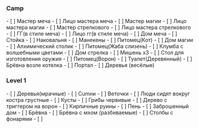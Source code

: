 <h3>Camp</h3>
- [ ] Мастер меча 
- [ ] Лицо мастера меча
- [ ] Мастер магии
- [ ] Лицо мастера магии
- [ ] Мастер стрелкового
- [ ] Лицо мастера стрелкового
- [ ] ГГ(в стиле меча)
- [ ] Лицо гг(в стиле меча)
- [ ] Дом меча
- [ ] Стойка
- [ ] Наковальня
- [ ] Манекены
- [ ] Питомец(Кот)
- [ ] Дом магии
- [ ] Алхимический столик
- [ ] Питомец(Жаба слизень)
- [ ] Клумба с волшебными цветами
- [ ] Дом стрелка
- [ ] Мишень х3
- [ ] Стол для изготовления оружия
- [ ] Питомец(Ворон)
- [ ] Туалет(Деревянный)
- [ ] Брёвна возле котелка
- [ ] Портал
- [ ] Деревья (весёлые)
<h3>Level 1</h3>
- [ ] Деревья(мрачные)
- [ ] Cumни
- [ ] Веточки
- [ ] Люди сидят вокруг костра грустные 
- [ ] Кусты
- [ ] Грибы червивые
- [ ] Дерево с триггером на ворон
- [ ] Кирпичные руины
- [ ] Пень
- [ ] Заброшенный дом
- [ ] Брёвна 
- [ ] Брёвна с мхом (разбиваемые)
- [ ] Столбы с фонарями
- [ ] 